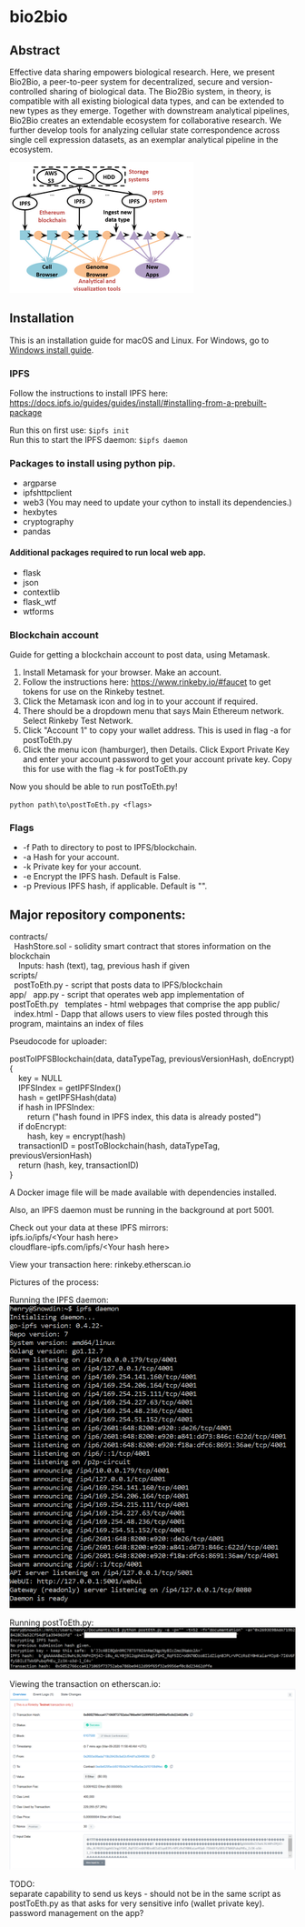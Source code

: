 # bio2bio

## Abstract

Effective data sharing empowers biological research. Here, we present Bio2Bio, a peer-to-peer system for decentralized, secure and version-controlled sharing of biological data. The Bio2Bio system, in theory, is compatible with all existing biological data types, and can be extended to new types as they emerge. Together with downstream analytical pipelines, Bio2Bio creates an extendable ecosystem for collaborative research. We further develop tools for analyzing cellular state correspondence across single cell expression datasets, as an exemplar analytical pipeline in the ecosystem.

![Overview](overview.png)

## Installation
This is an installation guide for macOS and Linux. For Windows, go to [Windows install guide](windows-install.md).

### IPFS  
Follow the instructions to install IPFS here: https://docs.ipfs.io/guides/guides/install/#installing-from-a-prebuilt-package

Run this on first use: `$ipfs init`  
Run this to start the IPFS daemon: `$ipfs daemon`  

### Packages to install using python pip.  
* argparse
* ipfshttpclient
* web3 (You may need to update your cython to install its dependencies.)
* hexbytes
* cryptography
* pandas

#### Additional packages required to run local web app.
* flask
* json
* contextlib
* flask_wtf
* wtforms


### Blockchain account
Guide for getting a blockchain account to post data, using Metamask.  
1. Install Metamask for your browser. Make an account.
2. Follow the instructions here: https://www.rinkeby.io/#faucet to get tokens for use on the Rinkeby testnet.
3. Click the Metamask icon and log in to your account if required.
4. There should be a dropdown menu that says Main Ethereum network. Select Rinkeby Test Network.
5. Click "Account 1" to copy your wallet address. This is used in flag -a for postToEth.py
6. Click the menu icon (hamburger), then Details. Click Export Private Key and enter your account password to get your account private key. Copy this for use with the flag -k for postToEth.py

Now you should be able to run postToEth.py!

`python path\to\postToEth.py <flags>`

### Flags

* -f Path to directory to post to IPFS/blockchain.
* -a Hash for your account.
* -k Private key for your account.
* -e Encrypt the IPFS hash. Default is False.
* -p Previous IPFS hash, if applicable. Default is "".


## Major repository components:

contracts/  
&nbsp;&nbsp;HashStore.sol - solidity smart contract that stores information on the blockchain  
&nbsp;&nbsp;&nbsp;&nbsp;Inputs: hash (text), tag, previous hash if given  
scripts/  
&nbsp;&nbsp;postToEth.py - script that posts data to IPFS/blockchain  
app/
&nbsp;&nbsp;app.py - script that operates web app implementation of postToEth.py
&nbsp;&nbsp;templates - html webpages that comprise the app
public/  
&nbsp;&nbsp;index.html - Dapp that allows users to view files posted through this program, maintains an index of files  

Pseudocode for uploader:  

postToIPFSBlockchain(data, dataTypeTag, previousVersionHash, doEncrypt){  
&nbsp;&nbsp;&nbsp;&nbsp;key = NULL  
&nbsp;&nbsp;&nbsp;&nbsp;IPFSIndex = getIPFSIndex()  
&nbsp;&nbsp;&nbsp;&nbsp;hash = getIPFSHash(data)  
&nbsp;&nbsp;&nbsp;&nbsp;if hash in IPFSIndex:  
&nbsp;&nbsp;&nbsp;&nbsp;&nbsp;&nbsp;&nbsp;&nbsp;return ("hash found in IPFS index, this data is already posted")  
&nbsp;&nbsp;&nbsp;&nbsp;if doEncrypt:  
&nbsp;&nbsp;&nbsp;&nbsp;&nbsp;&nbsp;&nbsp;&nbsp;hash, key = encrypt(hash)  
&nbsp;&nbsp;&nbsp;&nbsp;transactionID = postToBlockchain(hash, dataTypeTag, previousVersionHash)  
&nbsp;&nbsp;&nbsp;&nbsp;return (hash, key, transactionID)  
}  
 
A Docker image file will be made available with dependencies installed.

Also, an IPFS daemon must be running in the background at port 5001.

Check out your data at these IPFS mirrors:  
ipfs.io\/ipfs\/\<Your hash here\>  
cloudflare-ipfs.com\/ipfs\/\<Your hash here\>  

View your transaction here:
rinkeby.etherscan.io

Pictures of the process:

Running the IPFS daemon:  
![IPFS-Daemon](ipfs_daemon.PNG)  
  
Running postToEth.py:  
![postToEth](postToEth.png)  
  
Viewing the transaction on etherscan.io:  
![viewTransaction](viewTx.PNG)  

TODO:  
separate capability to send us keys - should not be in the same script as postToEth.py as that asks for very sensitive info (wallet private key).  
password management on the app?  
